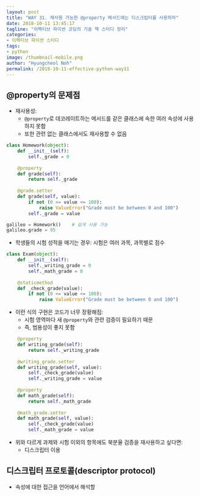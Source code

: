 ```yaml
---
layout: post
title: "WAY 31. 재사용 가능한 @property 메서드에는 디스크립터를 사용하자"
date: 2018-10-11 13:45:17
tagline: "이펙티브 파이썬 코딩의 기술 책 스터디 정리"
categories:
- 이펙티브 파이썬 스터디
tags:
- python
image: /thumbnail-mobile.png
author: "Hyungcheol Noh"
permalink: /2018-10-11-effective-python-way31
---
```


## @property의 문제점
- 재사용성:
  - `@property`로 데코레이트하는 메서드를 같은 클래스에 속한 여러 속성에 사용하지 못함
  - 또한 관련 없는 클래스에서도 재사용할 수 없음

```python
class Homework(object):
    def __init__(self):
        self._grade = 0
        
    @property
    def grade(self):
        return self._grade
    
    @grade.setter
    def grade(self, value):
        if not (0 <= value <= 100):
            raise ValueError("Grade must be between 0 and 100")
        self._grade = value

galileo = Homework()    # 쉽게 사용 가능
galileo.grade = 95
```

- 학생들의 시험 성적을 매기는 경우: 시험은 여러 과목, 과목별로 점수

```python
class Exam(object):
    def __init__(self):
        self._writing_grade = 0
        self._math_grade = 0
    
    @staticmethod
    def _check_grade(value):
        if not (0 <= value <= 100):
            raise ValueError("Grade must be between 0 and 100")
```

- 이런 식의 구현은 코드가 너무 장황해짐:
  - 시험 영역마다 새 `@property`와 관련 검증이 필요하기 때문
  - 즉, 범용성이 좋지 못함

```python
    @property
    def writing_grade(self):
        return self._writing_grade
        
    @writing_grade.setter
    def writing_grade(self, value):
        self._check_grade(value)
        self._writing_grade = value
    
    @property
    def math_grade(self):
        return self._math_grade
    
    @math_grade.setter
    def math_grade(self, value):
        self._check_grade(value)
        self._math_grade = value
```

- 위와 다르게 과제와 시험 이외의 항목에도 북분율 검증을 재사용하고 싶다면:
  - 디스크립터 이용

## 디스크립터 프로토콜(descriptor protocol)
- 속성에 대한 접근을 언어에서 해석할 
